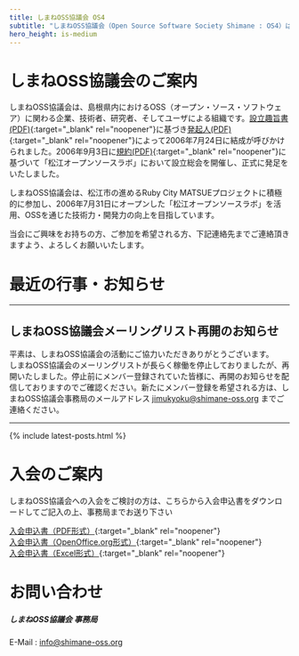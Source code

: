 ```yaml
---
title: しまねOSS協議会 OS4
subtitle: "しまねOSS協議会（Open Source Software Society Shimane : OS4）は、島根県内におけるOSS（オープン・ソース・ソフトウェア）に関わる企業、技術者、研究者、そしてユーザによる組織です。"
hero_height: is-medium
---
```


# しまねOSS協議会のご案内

しまねOSS協議会は、島根県内におけるOSS（オープン・ソース・ソフトウェア）に関わる企業、技術者、研究者、そしてユーザによる組織です。[設立趣旨書(PDF)](/files/syushisyo.pdf){:target="_blank" rel="noopener"}に基づき[発起人(PDF)](/files/hokkinin.pdf){:target="_blank" rel="noopener"}によって2006年7月24日に結成が呼びかけられました。2006年9月3日に[規約(PDF)](/files/kiyaku.pdf){:target="_blank" rel="noopener"}に基づいて「松江オープンソースラボ」において設立総会を開催し、正式に発足をいたしました。

しまねOSS協議会は、松江市の進めるRuby City MATSUEプロジェクトに積極的に参加し、2006年7月31日にオープンした「松江オープンソースラボ」を活用、OSSを通じた技術力・開発力の向上を目指しています。

当会にご興味をお持ちの方、ご参加を希望される方、下記連絡先までご連絡頂きますよう、よろしくお願いいたします。

# 最近の行事・お知らせ

---

## しまねOSS協議会メーリングリスト再開のお知らせ
平素は、しまねOSS協議会の活動にご協力いただきありがとうございます。  
しまねOSS協議会のメーリングリストが長らく稼働を停止しておりましたが、再開いたしました。停止前にメンバー登録されていた皆様に、再開のお知らせを配信しておりますのでご確認ください。新たにメンバー登録を希望される方は、しまねOSS協議会事務局のメールアドレス jimukyoku@shimane-oss.org までご連絡ください。

---

{% include latest-posts.html %}

# 入会のご案内

しまねOSS協議会への入会をご検討の方は、こちらから入会申込書をダウンロードしてご記入の上、事務局までお送り下さい

[入会申込書（PDF形式）](/files/nyukai.pdf){:target="_blank" rel="noopener"}  
[入会申込書（OpenOffice.org形式）](/files/nyukai.ods){:target="_blank" rel="noopener"}  
[入会申込書（Excel形式）](/files/nyukai.xls){:target="_blank" rel="noopener"}

# お問い合わせ

##### しまねOSS協議会 事務局  
E-Mail : [info@shimane-oss.org](mailto:info@shimane-oss.org)